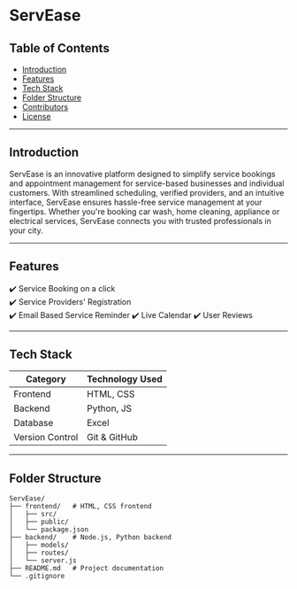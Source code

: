 # ServEase

## Table of Contents  
- [Introduction](#introduction)  
- [Features](#features)  
- [Tech Stack](#tech-stack)  
- [Folder Structure](#folder-structure)  
- [Contributors](#contributors)  
- [License](#license)  

---

## Introduction  
ServEase is an innovative platform designed to simplify service bookings and appointment management for service-based businesses and individual customers. With streamlined scheduling, verified providers, and an intuitive interface, ServEase ensures hassle-free service management at your fingertips. Whether you're booking car wash, home cleaning, appliance or electrical services, ServEase connects you with trusted professionals in your city.

---

## Features  
✔️ Service Booking on a click  
✔️ Service Providers' Registration  
✔️ Email Based Service Reminder 
✔️ Live Calendar
✔️ User Reviews


---

## Tech Stack  

| Category  | Technology Used  |  
|-----------|----------------|  
| Frontend  | HTML, CSS |  
| Backend   | Python, JS |  
| Database  | Excel |  
| Version Control  | Git & GitHub  |  

---

## Folder Structure  

```plaintext
ServEase/
├── frontend/   # HTML, CSS frontend
│   ├── src/
│   ├── public/
│   └── package.json
├── backend/    # Node.js, Python backend
│   ├── models/
│   ├── routes/
│   └── server.js
├── README.md   # Project documentation
└── .gitignore
